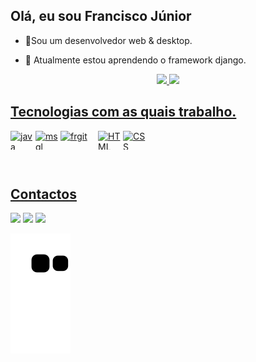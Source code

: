 ## Olá, eu sou Francisco Júnior


- 🔭Sou um desenvolvedor web & desktop.

- 🌱 Atualmente estou aprendendo o framework django.

<div align="center">

  <a href="https://github.com/franciscojunior12">
  <img height="180em" src="https://github-readme-stats.vercel.app/api?username=franciscojunior12&show_icons=true&theme=dracula&include_all_commits=true&count_private=true"/>
  <img height="180em" src="https://github-readme-stats.vercel.app/api/top-langs/?username=franciscojunior12&layout=compact&langs_count=7&theme=dracula"/>
</div>

## Tecnologias com as quais trabalho.

<div style="display: flex">
  <img align="center" alt="java" height="30" width="40" src="https://cdn.jsdelivr.net/gh/devicons/devicon/icons/java/java-original-wordmark.svg" >
  <img align="center" alt="msql" height="30" width="40" src="https://cdn.jsdelivr.net/gh/devicons/devicon/icons/mysql/mysql-original-wordmark.svg">
  <img align="center" alt="frgit" height="50" width="60" src="https://cdn.jsdelivr.net/gh/devicons/devicon/icons/git/git-original-wordmark.svg"">
  <img align="center" alt="HTML" height="30" width="40" src="https://cdn.jsdelivr.net/gh/devicons/devicon/icons/html5/html5-original-wordmark.svg" >
  <img align="center" alt="CSS" height="30" width="40" src="https://cdn.jsdelivr.net/gh/devicons/devicon/icons/css3/css3-original-wordmark.svg">
 

</div>


# #
## Contactos

<div> 
  <a href="https://www.instagram.com/franciscomanue.junior/" target="_blank"><img src="https://img.shields.io/badge/-Instagram-%23E4405F?style=for-the-badge&logo=instagram&logoColor=white" target="_blank"></a>
  <a href = "mailto:franciscomanueldomingosj@gmail.com"><img src="https://img.shields.io/badge/-Gmail-%23333?style=for-the-badge&logo=gmail&logoColor=white" target="_blank"></a>
  <a href="#" target="_blank"><img src="https://img.shields.io/badge/-LinkedIn-%230077B5?style=for-the-badge&logo=linkedin&logoColor=white" target="_blank"></a> 
 
  ![Snake animation](https://github.com/franciscojunior12/franciscojunior12/blob/output/github-contribution-grid-snake.svg)
 
</div>




